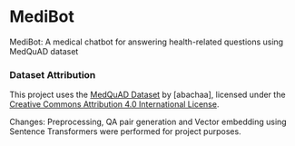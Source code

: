 # MediBot
MediBot: A medical chatbot for answering health-related questions using MedQuAD dataset

### Dataset Attribution

This project uses the [MedQuAD Dataset](https://github.com/abachaa/MedQuAD.git) by [abachaa], licensed under the [Creative Commons Attribution 4.0 International License](https://creativecommons.org/licenses/by/4.0/).

Changes: Preprocessing, QA pair generation and Vector embedding using Sentence Transformers were performed for project purposes.

